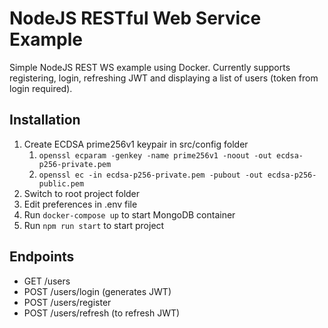 # NodeJS RESTful Web Service Example
Simple NodeJS REST WS example using Docker.
Currently supports registering, login, refreshing JWT and displaying a list of users (token from login required).

## Installation
1. Create ECDSA prime256v1 keypair in src/config folder
    1. `openssl ecparam -genkey -name prime256v1 -noout -out ecdsa-p256-private.pem`
    2. `openssl ec -in ecdsa-p256-private.pem -pubout -out ecdsa-p256-public.pem`
2. Switch to root project folder
3. Edit preferences in .env file
4. Run `docker-compose up` to start MongoDB container
5. Run `npm run start` to start project

## Endpoints
- GET /users
- POST /users/login (generates JWT)
- POST /users/register
- POST /users/refresh (to refresh JWT)